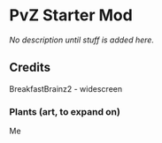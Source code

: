 # PvZ Starter Mod
_No description until stuff is added here._

## Credits
BreakfastBrainz2 - widescreen

### Plants (art, to expand on)
Me
